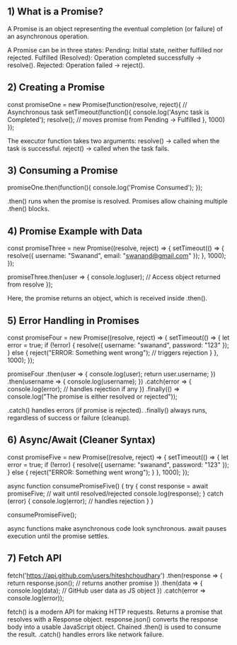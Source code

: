 ## 1) What is a Promise?
A Promise is an object representing the eventual completion (or failure) of an asynchronous operation.

A Promise can be in three states:
Pending: Initial state, neither fulfilled nor rejected.
Fulfilled (Resolved): Operation completed successfully → resolve().
Rejected: Operation failed → reject().


## 2) Creating a Promise
const promiseOne = new Promise(function(resolve, reject){
  // Asynchronous task
  setTimeout(function(){
    console.log('Async task is Completed');
    resolve(); // moves promise from Pending → Fulfilled
  }, 1000)
});

The executor function takes two arguments:
resolve() → called when the task is successful.
reject() → called when the task fails.

## 3) Consuming a Promise
promiseOne.then(function(){
   console.log('Promise Consumed');
});

.then() runs when the promise is resolved.
Promises allow chaining multiple .then() blocks.

## 4) Promise Example with Data
const promiseThree = new Promise((resolve, reject) => {
  setTimeout(() => {
    resolve({ username: "Swanand", email: "swanand@gmail.com" });
  }, 1000);
});

promiseThree.then(user => {
  console.log(user); // Access object returned from resolve
});

Here, the promise returns an object, which is received inside .then().

## 5) Error Handling in Promises
const promiseFour = new Promise((resolve, reject) => {
  setTimeout(() => {
    let error = true;
    if (!error) {
      resolve({ username: "swanand", password: "123" });
    } else {
      reject("ERROR: Something went wrong"); // triggers rejection
    }
  }, 1000);
});

promiseFour
  .then(user => {
    console.log(user);
    return user.username;
  })
  .then(username => {
    console.log(username);
  })
  .catch(error => {
    console.log(error); // handles rejection if any
  })
  .finally(() => console.log("The promise is either resolved or rejected"));

.catch() handles errors (if promise is rejected).
.finally() always runs, regardless of success or failure (cleanup).

## 6) Async/Await (Cleaner Syntax)
const promiseFive = new Promise((resolve, reject) => {
  setTimeout(() => {
    let error = true;
    if (!error) {
      resolve({ username: "swanand", password: "123" });
    } else {
      reject("ERROR: Something went wrong");
    }
  }, 1000);
});

async function consumePromiseFive() {
  try {
    const response = await promiseFive; // wait until resolved/rejected
    console.log(response);
  } catch (error) {
    console.log(error); // handles rejection
  }
}

consumePromiseFive();

async functions make asynchronous code look synchronous.
await pauses execution until the promise settles.

## 7) Fetch API

fetch('https://api.github.com/users/hiteshchoudhary')
  .then(response => {
    return response.json(); // returns another promise
  })
  .then(data => {
    console.log(data); // GitHub user data as JS object
  })
  .catch(error => console.log(error));

fetch() is a modern API for making HTTP requests.
Returns a promise that resolves with a Response object.
response.json() converts the response body into a usable JavaScript object.
Chained .then() is used to consume the result.
.catch() handles errors like network failure.


